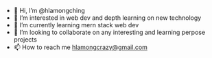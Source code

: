 - 👋 Hi, I’m @hlamongching
- 👀 I’m interested in web dev and depth learning on new technology
- 🌱 I’m currently learning mern stack web dev
- 💞️ I’m looking to collaborate on any interesting and learning perpose projects
- 📫 How to reach me hlamongcrazy@gmail.com

<!---
hlamong85/hlamong85 is a ✨ special ✨ repository because its `README.md` (this file) appears on your GitHub profile.
You can click the Preview link to take a look at your changes.
--->
